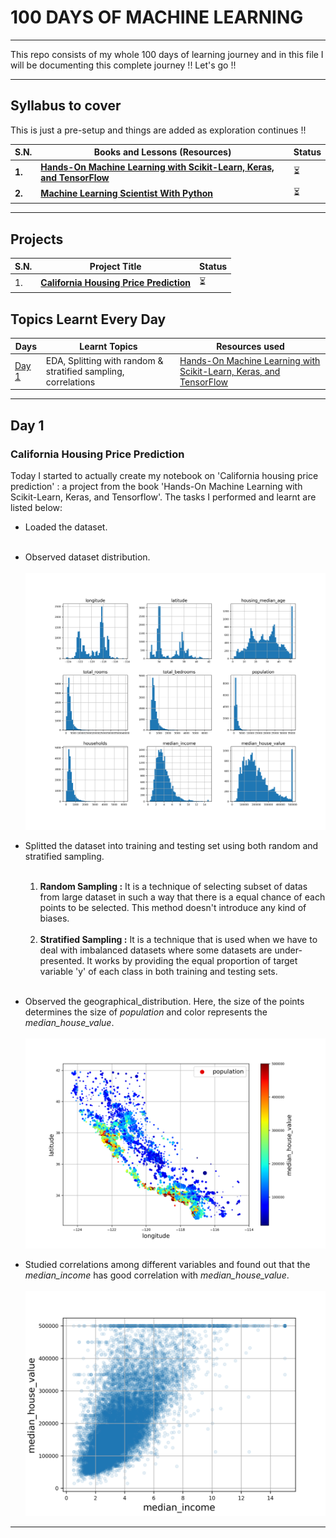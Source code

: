 # 100 DAYS OF MACHINE LEARNING
___

This repo consists of my whole 100 days of learning journey and in this file I will be documenting this complete journey !! Let's go !!
___
## Syllabus to cover
This is just a pre-setup and things are added as exploration continues !!

| **S.N.** | **Books and Lessons (Resources)**                                                                                                 | **Status** |
|---------|-----------------------------------------------------------------------------------------------------------------------------------|-----------| 
| **1.**  | [**Hands-On Machine Learning with Scikit-Learn, Keras, and TensorFlow**](https://github.com/ageron/handson-ml3)                   | ⏳         |
| **2.**  | [**Machine Learning Scientist With Python**](https://app.datacamp.com/learn/career-tracks/machine-learning-scientist-with-python) | ⏳|

___

## Projects

| **S.N.** | **Project Title** | **Status**|
|---|---|---|
| 1. | [**California Housing Price Prediction**](https://github.com/iamshishirbhattarai/Machine-Learning/blob/main/California%20Housing%20Price%20Prediction/California_housing_price_prediction.ipynb)| ⏳|
## Topics Learnt Every Day

| **Days**       | **Learnt Topics**                                              | **Resources used** |
|----------------|----------------------------------------------------------------|--------------------|
| [Day 1](Day%201) | EDA, Splitting with random & stratified sampling, correlations |[Hands-On Machine Learning with Scikit-Learn, Keras, and TensorFlow](https://github.com/ageron/handson-ml3)                     |


___

## Day 1 

### California Housing Price Prediction
Today I started to actually create my notebook on 'California housing price prediction' : a project from the book 'Hands-On Machine Learning with Scikit-Learn, Keras, and Tensorflow'.
The tasks I performed and learnt are listed below:

- Loaded the dataset.
<br> <br>
- Observed dataset distribution. <br> <br>
  ![dataset_distribution](Day%201/dataset_distribution.png)


- Splitted the dataset into training and testing set using both 
 random and stratified sampling.  <br>
    <br>
    1. **Random Sampling :** 
            It is a technique of selecting subset of datas from large dataset in such
  a way that there is a equal chance of each points to be selected. This method doesn't
  introduce any kind of biases.
<br> <br>
  2. **Stratified Sampling :** 
            It is a technique that is used when we have to deal with imbalanced
  datasets where some datasets are under-presented. It works by providing the
  equal proportion of target variable 'y' of each class in both training and testing sets.
  <br> <br>
- Observed the geographical_distribution. Here, the
  size of the points determines the size of *population* and color represents
  the *median_house_value*. <br> <br>
 ![detailed_geographical_observation](Day%201/detailed_geographical_observation.png)
- Studied correlations among different variables and found out that the 
*median_income* has good correlation with *median_house_value*. <br>  
     ![corr_income_value](Day%201/corr_income_value.png)


___

